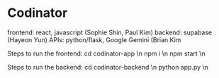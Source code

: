 ﻿# Codinator


frontend: react, javascript (Sophie Shin, Paul Kim)
backend: supabase (Hayeon Yun)
APIs: python/flask, Google Gemini (Brian Kim


Steps to run the frontend:
cd codinator-app \n
npm i \n
npm start \n

Steps to run the backend:
cd codinator-backend \n
python app.py \n
